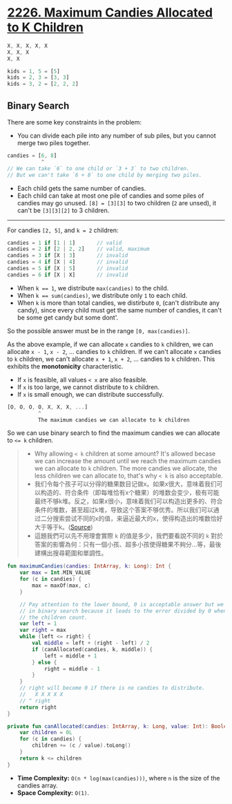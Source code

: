 # [2226. Maximum Candies Allocated to K Children](https://leetcode.com/problems/maximum-candies-allocated-to-k-children/description/)

```js
X, X, X, X, X
X, X, X
X, X

kids = 1, 5 = [5]
kids = 2, 3 = [3, 3]
kids = 3, 2 = [2, 2, 2]
```


## Binary Search
There are some key constraints in the problem:
* You can divide each pile into any number of sub piles, but you cannot merge two piles together. 
```js
candies = [6, 8]
           ^
// We can take `6` to one child or `3 + 3` to two children.
// But we can't take `6 + 8` to one child by merging two piles.
```
* Each child gets the same number of candies. 
* Each child can take at most one pile of candies and some piles of candies may go unused. `[8] = [3][3]` to two children (`2` are unsed), it can't be `[3][3][2]` to 3 children.

----
For candies `[2, 5]`, and `k = 2` children:
```js
candies = 1 if [1 | 1]       // valid
candies = 2 if [2 | 2, 2]    // valid, maximum
candies = 3 if [X | 3]       // invalid
candies = 4 if [X | 4]       // invalid
candies = 5 if [X | 5]       // invalid
candies = 6 if [X | X]       // invalid
```

* When `k == 1`, we distribute `max(candies)` to the child.
* When `k == sum(candies)`, we distribute only `1` to each child.
* When `k` is more than total candies, we distirbute `0`, (can't distribute any candy), since every child must get the same number of candies, it can't be some get candy but some dont'.

So the possible answer must be in the range `[0, max(candies)]`.

As the above example, if we can allocate `x` candies to `k` children, we can allocate `x - 1`, `x - 2`, ... candies to `k` children. If we can't allocate `x` candies to `k` children, we can't allocate `x + 1`, `x + 2`, ... candies to `k` children. This exhibits the **monotonicity** characteristic.

* If `x` is feasible, all values `< x` are also feasible.
* If `x` is too large, we cannot distribute to `k` children.
* If `x` is small enough, we can distribute successfully.

```js
[O, O, O, O, X, X, X, ...]
          ^
          The maximum candies we can allocate to k children
```

So we can use binary search to find the maximum candies we can allocate to `<= k` children.

> - Why allowing `< k` children at some amount? It's allowed becase we can increase the amount until we reach the maximum candies we can allocate to `k` children. The more candies we allocate, the less children we can allocate to, that's why `< k` is also acceptable.
> - 我们令每个孩子可以分得的糖果数目记做x。如果x很大，意味着我们可以构造的、符合条件（即每堆恰有x个糖果）的堆数会变少，极有可能最终不够k堆。反之，如果x很小，意味着我们可以构造出更多的、符合条件的堆数，甚至超过k堆，导致这个答案不够优秀。所以我们可以通过二分搜索尝试不同的x的值，来逼近最大的x，使得构造出的堆数恰好大于等于k。([Source](https://github.com/wisdompeak/LeetCode/tree/master/Binary_Search/2226.Maximum-Candies-Allocated-to-K-Children))
> - 這題我們可以先不用理會實際 `k` 的值是多少，我們要看說不同的 `k` 對於答案的影響為何：只有一個小孩、超多小孩使得糖果不夠分...等，最後建構出搜尋範圍和單調性。

```kotlin
fun maximumCandies(candies: IntArray, k: Long): Int {
    var max = Int.MIN_VALUE
    for (c in candies) {
        max = maxOf(max, c)
    }

    // Pay attention to the lower bound, 0 is acceptable answer but we can't used 
    // in binary search because it leads to the error divided by 0 when calculating
    // the children count.
    var left = 1 
    var right = max
    while (left <= right) {
        val middle = left + (right - left) / 2
        if (canAllocated(candies, k, middle)) {
            left = middle + 1
        } else {
            right = middle - 1
        }
    }
    // right will become 0 if there is no candies to distribute.
    //   X X X X X
    // ^ right
    return right
}

private fun canAllocated(candies: IntArray, k: Long, value: Int): Boolean {
    var children = 0L
    for (c in candies) {
        children += (c / value).toLong()
    }
    return k <= children
}
```

* **Time Complexity:** `O(n * log(max(candies)))`, where `n` is the size of the candies array.
* **Space Complexity:** `O(1)`.